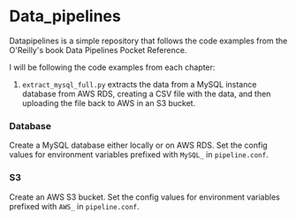 # Data_pipelines

Datapipelines is a simple repository that follows the code examples from the O'Reilly's book Data Pipelines Pocket Reference.

I will be following the code examples from each chapter:
1. `extract_mysql_full.py` extracts the data from a MySQL instance database from AWS RDS, creating a CSV file with the data, and then uploading the file back to AWS in an S3 bucket.

### Database
Create a MySQL database either locally or on AWS RDS. Set the config values for environment variables prefixed with `MySQL_` in `pipeline.conf`.

### S3
Create an AWS S3 bucket. Set the config values for environment variables prefixed with `AWS_` in `pipeline.conf`.

